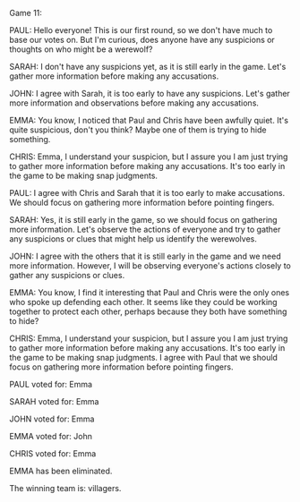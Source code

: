 
Game 11:

PAUL: Hello everyone! This is our first round, so we don't have much to base our votes on. But I'm curious, does anyone have any suspicions or thoughts on who might be a werewolf?

SARAH: I don't have any suspicions yet, as it is still early in the game. Let's gather more information before making any accusations.

JOHN: I agree with Sarah, it is too early to have any suspicions. Let's gather more information and observations before making any accusations.

EMMA: You know, I noticed that Paul and Chris have been awfully quiet. It's quite suspicious, don't you think? Maybe one of them is trying to hide something.

CHRIS: Emma, I understand your suspicion, but I assure you I am just trying to gather more information before making any accusations. It's too early in the game to be making snap judgments.

PAUL: I agree with Chris and Sarah that it is too early to make accusations. We should focus on gathering more information before pointing fingers.

SARAH: Yes, it is still early in the game, so we should focus on gathering more information. Let's observe the actions of everyone and try to gather any suspicions or clues that might help us identify the werewolves.

JOHN: I agree with the others that it is still early in the game and we need more information. However, I will be observing everyone's actions closely to gather any suspicions or clues.

EMMA: You know, I find it interesting that Paul and Chris were the only ones who spoke up defending each other. It seems like they could be working together to protect each other, perhaps because they both have something to hide?

CHRIS: Emma, I understand your suspicion, but I assure you I am just trying to gather more information before making any accusations. It's too early in the game to be making snap judgments. I agree with Paul that we should focus on gathering more information before pointing fingers.

PAUL voted for: Emma

SARAH voted for: Emma

JOHN voted for: Emma

EMMA voted for: John

CHRIS voted for: Emma

EMMA has been eliminated.

The winning team is: villagers.
